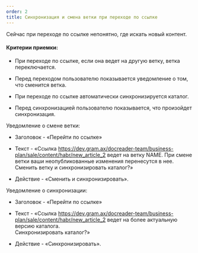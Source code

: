 ```yaml
---
order: 2
title: Синхронизация и смена ветки при переходе по ссылке
---
```


Сейчас при переходе по ссылке непонятно, где искать новый контент.

#### Критерии приемки:

-  При переходе по ссылке, если она ведет на другую ветку, ветка переключается.

-  Перед переходом пользователю показывается уведомление о том, что сменится ветка.

-  При переходе по ссылке автоматически синхронизируется каталог.

-  Перед синхронизацией пользователю показывается, что произойдет синхронизация.

Уведомление о смене ветки:

-  Заголовок - «Перейти по ссылке»

-  Текст - «Ссылка https://dev.gram.ax/docreader-team/business-plan/sale/content/habr/new_article_2 ведет на ветку NAME. При смене ветки ваши неопубликованные изменения перенесутся в нее.\
   Сменить ветку и синхронизировать каталог?»

-  Действие - «Сменить и синхронизировать».

Уведомление о синхронизации:

-  Заголовок - «Перейти по ссылке»

-  Текст - «Ссылка https://dev.gram.ax/docreader-team/business-plan/sale/content/habr/new_article_2 ведет на более актуальную версию каталога.\
   Синхронизировать каталог?»

-  Действие - «Синхронизировать».